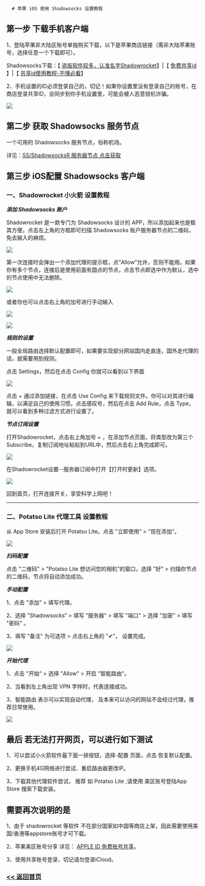 
      # 苹果 iOS 使用 Shadowsocks 设置教程

## 第一步 下载手机客户端

1、登陆苹果非大陆区账号单独购买下载，以下是苹果商店链接（需非大陆苹果账号，选择任意一个下载即可）。

Shadowsocks下载：【 <a href="https://apps.apple.com/us/app/shadowrocket" target="_blank">盗版软件较多，认准名字Shadowrocket</a>】|【 <a href="https://idshare001.me/goso.html" target="_blank">免费共享id</a> 】|【 <a href="https://pic.rmb.bdstatic.com/bjh/240209/102565340e5551ea9dff1eddc7a6e17e1186.jpeg" target="_blank">共享id使用教程-不懂必看</a>】

2、手机设置的ID必须登录自己的，切记！如果你设置里没有登录自己的账号，在商店登录共享ID，会同步到你手机设置里，可能会被人恶意锁机诈骗。

![](https://file.uhsea.com/2508/19da616ee0f49c8b063e2bad18bfc86dRP.png)

## 第二步 获取 Shadowsocks 服务节点

一个可用的 Shadowsocks 服务节点，俗称机场。

详见：[SS/ShadowsocksR 服务器节点 点击获取](ss.md)

## 第三步 iOS配置 Shadowsocks 客户端

### 一、Shadowrocket 小火箭 设置教程

***添加 Shadowsocks 账户***

Shadowrocket 是一款专门为 Shadowsocks 设计的 APP，所以添加起来也是极其方便。点击左上角的方框即可扫描 Shadowsocks 账户服务器节点的二维码，免去输入的麻烦。

![](/img/Shadowrocket1.png)

第一次连接时会弹出一个添加代理的提示框，点“Allow”允许，否则不能用。如果你有多个节点，连接后是使用前面有圆点的节点，点击节点即选中作为默认，选中的节点使用中无法删除。

![](/img/Shadowrocket2.png)

或者你也可以点击右上角的加号进行手动输入

![](/img/Shadowrocket3.png)

![](/img/Shadowrocket7.png)

***规则的设置***

一般全局路由选择默认配置即可，如果要实现部分网站国内走直连，国外走代理的话，就需要用到规则。

点击 Settings，然后在点击 Config 你就可以看到以下界面

![](/img/Shadowrocket4.png)

点击 + 通过添加链接，在点击 Use Config 来下载规则文件。你可以对其进行编辑，以满足自己的使用习惯。点击感叹号，然后在点击 Add Rule，点击 Type，就可以看到多种过滤方式进行设置了。

***节点订阅设置***

打开Shadowrocket，点击右上角加号 + ，在添加节点页面，将类型改为第三个 Subscribe，复制订阅地址粘贴到URL中，然后点击右上角完成即可。

![](/img/Shadowrocket5.jpg)

在Shadowrocket设置--服务器订阅中打开【打开时更新】选项。

![](/img/Shadowrocket6.png)

回到首页，打开连接开关，享受科学上网吧！

<hr>

### 二、Potatso Lite 代理工具 设置教程

从 App Store 安装后打开 Potatso Lite。点击 "立即使用" > "现在添加"。

![](/img/PotatsoLite1.PNG)

***扫码配置***

点击 "二维码" > "Potatso Lite 想访问您的相机"的窗口，选择 "好" > 扫描你节点的二维码，节点将自动添加成功。

***手动配置***

1、点击 "添加" > 填写代理。

2、选择 "Shadowsocks“ > 填写 "服务器" > 填写 "端口" > 选择 "加密" > 填写 "密码" 。

3、填写 "备注" 为可选项 > 点击右上角的 "✔"， 设置完成。

![](/img/PotatsoLite2.PNG)

***开始代理***

1、点击 "开始" > 选择 "Allow" > 开启 "智能路由"。

2、当看到左上角出现 VPN 字样时，代表连接成功。

3、智能路由 表示可以实现自动代理， 及本来可以访问的网站不会经过代理，推荐日常使用。

![](/img/PotatsoLite3.PNG)

## 最后 若无法打开网页，可以进行如下测试

1、可以尝试小火箭软件最下面一排按钮，选择-配置 页面，点击 恢复默认配置。

2、更换手机4G网络进行尝试、重启路由器更改IP。

3、下载其他代理软件尝试， 推荐 如 Potatso Lite ,请使用 美区账号登陆App Store 搜索下载安装。

## 需要再次说明的是

1、由于 shadowrocket 等软件 不在部分国家如中国等商店上架，因此需要使用美国/香港等appstore账号才可下载。

2、苹果美区账号分享 详见： [APPLE ID 免费账号共享](appleid.md)。

3、使用共享账号登录，切记请勿登录iCloud。

### [<< 返回首页](README.md)
